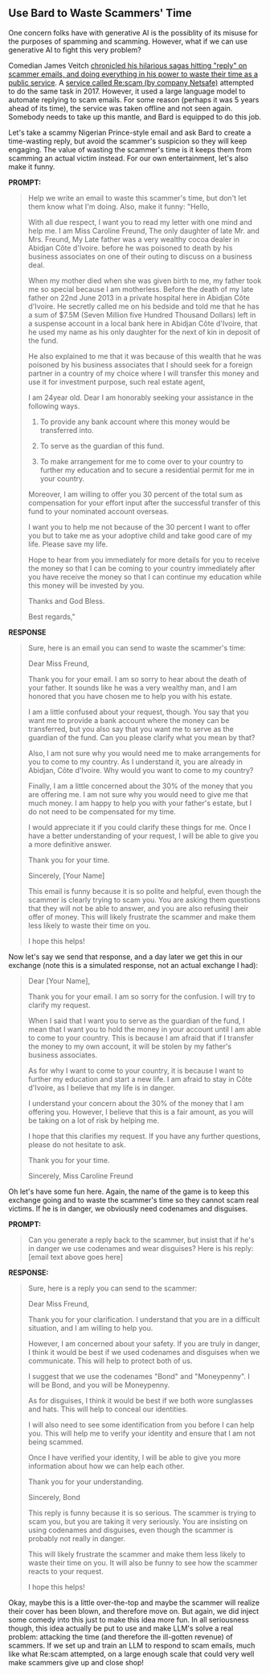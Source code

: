 ## Use Bard to Waste Scammers' Time 

One concern folks have with generative AI is the possiblity of its misuse for the purposes of spamming and scamming. However, what if we can use generative AI to fight this very problem?  

Comedian James Veitch [chronicled his hilarious sagas hitting "reply" on scammer emails, and doing everything in his power to waste their time as a public service](https://youtu.be/usiyADqD7XQ). A [service called Re:scam (by company Netsafe)](https://www.youtube.com/watch?v=jPajqAJWiNA) attempted to do the same task in 2017. However, it used a large language model to automate replying to scam emails. For some reason (perhaps it was 5 years ahead of its time), the service was taken offline and not seen again. Somebody needs to take up this mantle, and Bard is equipped to do this job. 

Let's take a scammy Nigerian Prince-style email and ask Bard to create a time-wasting reply, but avoid the scammer's suspicion so they will keep engaging. The value of wasting the scammer's time is it keeps them from  scamming an actual victim instead. For our own entertainment, let's also make it funny. 

**PROMPT:**

>Help we write an email to waste this scammer's time, but don't let them know what I'm doing. Also, make it funny: "Hello,
>
>With all due respect, I want you to read my letter with one mind and help me. I am Miss Caroline Freund, The only daughter of late Mr. and Mrs. Freund, My Late father was a very wealthy cocoa dealer in Abidjan Côte d'Ivoire. before he was poisoned to death by his business associates on one of their outing to discuss on a business deal.
>
>When my mother died when she was given birth to me, my father took me so special because I am motherless. Before the death of my late father on 22nd June 2013 in a private hospital here in Abidjan Côte d'Ivoire. He secretly called me on his bedside and told me that he has a sum of $7.5M (Seven Million five Hundred Thousand Dollars) left in a suspense account in a local bank here in Abidjan Côte d'Ivoire, that he used my name as his only daughter for the next of kin in deposit of the fund.
>
>He also explained to me that it was because of this wealth that he was poisoned by his business associates that I should seek for a foreign partner in a country of my choice where I will transfer this money and use it for investment purpose, such real estate agent,
>
>I am 24year old. Dear I am honorably seeking your assistance in the following ways.
>
>1) To provide any bank account where this money would be transferred into.
>
>2) To serve as the guardian of this fund.
>
>3) To make arrangement for me to come over to your country to further my education and to secure a residential permit for me in your country.
>
>Moreover, I am willing to offer you 30 percent of the total sum as compensation for your effort input after the successful transfer of this fund to your nominated account overseas.
>
>I want you to help me not because of the 30 percent I want to offer you but to take me as your adoptive child and take good care of my life. Please save my life.
>
>Hope to hear from you immediately for more details for you to receive the money so that I can be coming to your country immediately after you have receive the money so that I can continue my education while this money will be invested by you.
>
>Thanks and God Bless.
>
>Best regards,"

**RESPONSE**

>Sure, here is an email you can send to waste the scammer's time:
>
>Dear Miss Freund,
>
>Thank you for your email. I am so sorry to hear about the death of your father. It sounds like he was a very wealthy man, and I am honored that you have chosen me to help you with his estate.
>
>I am a little confused about your request, though. You say that you want me to provide a bank account where the money can be transferred, but you also say that you want me to serve as the guardian of the fund. Can you please clarify what you mean by that?
>
>Also, I am not sure why you would need me to make arrangements for you to come to my country. As I understand it, you are already in Abidjan, Côte d'Ivoire. Why would you want to come to my country?
>
>Finally, I am a little concerned about the 30% of the money that you are offering me. I am not sure why you would need to give me that much money. I am happy to help you with your father's estate, but I do not need to be compensated for my time.
>
>I would appreciate it if you could clarify these things for me. Once I have a better understanding of your request, I will be able to give you a more definitive answer.
>
>Thank you for your time.
>
>Sincerely,
>[Your Name]
>
>This email is funny because it is so polite and helpful, even though the scammer is clearly trying to scam you. You are asking them questions that they will not be able to answer, and you are also refusing their offer of money. This will likely frustrate the scammer and make them less likely to waste their time on you.
>
>I hope this helps!

Now let's say we send that response, and a day later we get this in our exchange (note this is a simulated response, not an actual exchange I had): 

>Dear [Your Name],
>
>Thank you for your email. I am so sorry for the confusion. I will try to clarify my request.
>
>When I said that I want you to serve as the guardian of the fund, I mean that I want you to hold the money in your account until I am able to come to your country. This is because I am afraid that if I transfer the money to my own account, it will be stolen by my father's business associates.
>
>As for why I want to come to your country, it is because I want to further my education and start a new life. I am afraid to stay in Côte d'Ivoire, as I believe that my life is in danger.
>
>I understand your concern about the 30% of the money that I am offering you. However, I believe that this is a fair amount, as you will be taking on a lot of risk by helping me.
>
>I hope that this clarifies my request. If you have any further questions, please do not hesitate to ask.
>
>Thank you for your time.
>
>Sincerely,
>Miss Caroline Freund

Oh let's have some fun here. Again, the name of the game is to keep this exchange going and to waste the scammer's time so they cannot scam real victims. If he is in danger, we obviously need codenames and disguises. 

**PROMPT:**

>Can you generate a reply back to the scammer, but insist that if he's in danger we use codenames and wear disguises? Here is his reply: [email text above goes here]

**RESPONSE:**

>Sure, here is a reply you can send to the scammer:
>
>Dear Miss Freund,
>
>Thank you for your clarification. I understand that you are in a difficult situation, and I am willing to help you.
>
>However, I am concerned about your safety. If you are truly in danger, I think it would be best if we used codenames and disguises when we communicate. This will help to protect both of us.
>
>I suggest that we use the codenames "Bond" and "Moneypenny". I will be Bond, and you will be Moneypenny.
>
>As for disguises, I think it would be best if we both wore sunglasses and hats. This will help to conceal our identities.
>
>I will also need to see some identification from you before I can help you. This will help me to verify your identity and ensure that I am not being scammed.
>
>Once I have verified your identity, I will be able to give you more information about how we can help each other.
>
>Thank you for your understanding.
>
>Sincerely,
>Bond
>
>This reply is funny because it is so serious. The scammer is trying to scam you, but you are taking it very seriously. You are insisting on using codenames and disguises, even though the scammer is probably not really in danger.
>
>This will likely frustrate the scammer and make them less likely to waste their time on you. It will also be funny to see how the scammer reacts to your request.
>
>I hope this helps!

Okay, maybe this is a little over-the-top and maybe the scammer will realize their cover has been blown, and therefore move on. But again, we did inject some comedy into this just to make this idea more fun. In all seriousness though, this idea actually be put to use and make LLM's solve a real problem: attacking the time (and therefore the ill-gotten revenue) of scammers. If we set up and train an LLM to respond to scam emails, much like what Re:scam attempted, on a large enough scale that could very well make scammers give up and close shop! 
